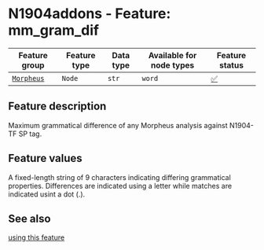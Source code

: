# N1904addons - Feature: mm_gram_dif

Feature group |Feature type | Data type | Available for node types | Feature status
---  | --- | --- | --- | ---
[`Morpheus`](README.md#feature-group-morpheus-analyses-meta-and-summary) | `Node` | `str` | `word` | [✅](featurestatus.md#Trustworthy "Trustworthy")

## Feature description

Maximum grammatical difference of any Morpheus analysis against N1904-TF SP tag.

## Feature values

A fixed-length string of 9 characters indicating differing grammatical properties. Differences are indicated using a letter while matches are indicated usint a dot (.).

## See also

[using this feature](using_gram_dif)
